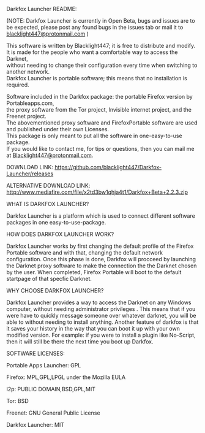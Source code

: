 Darkfox Launcher README:

(NOTE: Darkfox Launcher is currently in Open Beta, bugs and issues are to be expected,
please post any found bugs in the issues tab or mail it to blacklight447@protonmail.com )

This software is written by Blacklight447; it is free to distribute and modify.                                   
It is made for the people who want a comfortable way to access the Darknet,                                       
without needing to change their configuration every time when switching to another network.                       
Darkfox Launcher is portable software; this means that no installation is required.

Software included in the Darkfox package: the portable Firefox version by Portableapps.com,                  
the proxy software from the Tor project, Invisible internet project, and the Freenet project.                 
The abovementioned proxy software and FirefoxPortable software are used and published under their own Licenses.   
This package is only meant to put all the software in one-easy-to-use package.                                    
If you would like to contact me, for tips or questions, then you can mail me at Blacklight447@protonmail.com.



DOWNLOAD LINK: https://github.com/blacklight447/Darkfox-Launcher/releases

ALTERNATIVE DOWNLOAD LINK: http://www.mediafire.com/file/x2td3bw1qhja4t1/Darkfox+Beta+2.2.3.zip



WHAT IS DARKFOX LAUNCHER?

Darkfox Launcher is a platform which is used to connect different software packages in one easy-to-use-package.



HOW DOES DARKFOX LAUNCHER WORK?

Darkfox Launcher works by first changing the default profile of the Firefox Portable software and
with that, changing the default network configuration. 
Once this phase is done, Darkfox will procceed by launching the Darknet proxy software to make the connection the the Darknet chosen by the user.
When completed, Firefox Portable will boot to the default startpage of that specfic Darknet.



WHY CHOOSE DARKFOX LAUNCHER?

Darkfox Launcher provides a way to access the Darknet on any Windows computer, without needing administrator privileges .
This means that if you were have to quickly message someone over whatever darknet, you will be able to without needing to install anything. Another feature of darkfox is that it saves your history in the way that you can boot it up with your own modified version.
For example: if you were to install a plugin like No-Script, then it will still be there the next time you boot up Darkfox.




SOFTWARE LICENSES:

Portable Apps Launcher: GPL

Firefox: MPL,GPL,LPGL under the Mozilla EULA 

I2p: PUBLIC DOMAIN,BSD,GPL,MIT

Tor: BSD

Freenet: GNU General Public License

Darkfox Launcher: MIT
